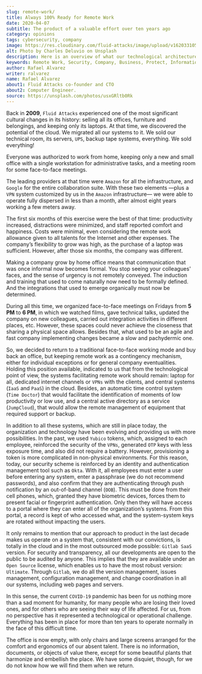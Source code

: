 ```yaml
---
slug: remote-work/
title: Always 100% Ready for Remote Work
date: 2020-04-07
subtitle: The product of a valuable effort over ten years ago
category: opinions
tags: cybersecurity, company
image: https://res.cloudinary.com/fluid-attacks/image/upload/v1620331053/blog/remote-work/cover_sszd41.webp
alt: Photo by Charles Deluvio on Unsplash
description: Here is an overview of what our technological architecture and our way of operation are, which allow us to have the capacity to work 100% remotely and safely.
keywords: Remote Work, Security, Company, Business, Protect, Information, Healthcare, Ethical Hacking, Pentesting
author: Rafael Alvarez
writer: ralvarez
name: Rafael Alvarez
about1: Fluid Attacks co-founder and CTO
about2: Computer Engineer.
source: https://unsplash.com/photos/usxGRltb0Rk
---
```


Back in **2009**, `Fluid Attacks` experienced one of the most
significant cultural changes in its history: selling all its offices,
furniture and belongings, and keeping only its laptops. At that time, we
discovered the potential of the cloud. We migrated all our systems to
it. We sold our technical room, its servers, `UPS`, backup tape systems,
everything. We sold everything\!

Everyone was authorized to work from home, keeping only a new and small
office with a single workstation for administrative tasks, and a meeting
room for some face-to-face meetings.

The leading providers at that time were `Amazon` for all the
infrastructure, and `Google` for the entire collaboration suite. With
these two elements —plus a `VPN` system customized by us in the `Amazon`
infrastructure— we were able to operate fully dispersed in less than a
month, after almost eight years working a few meters away.

The first six months of this exercise were the best of that time:
productivity increased, distractions were minimized, and staff reported
comfort and happiness. Costs were minimal, even considering the remote
work allowance given to all talents for the Internet and other expenses.
The company’s flexibility to grow was high, as the purchase of a laptop
was sufficient. However, after those six months, the company was
different.

Making a company grow by home office means that communication that was
once informal now becomes formal. You stop seeing your colleagues'
faces, and the sense of urgency is not remotely conveyed. The induction
and training that used to come naturally now need to be formally
defined. And the integrations that used to emerge organically must now
be determined.

During all this time, we organized face-to-face meetings on Fridays from
**5 PM** to **6 PM**, in which we watched films, gave technical talks,
updated the company on new colleagues, carried out integration
activities in different places, etc. However, these spaces could never
achieve the closeness that sharing a physical space allows. Besides
that, what used to be an agile and fast company implementing changes
became a slow and pachydermic one.

So, we decided to return to a traditional face-to-face working mode and
buy back an office, but keeping remote work as a contingency mechanism,
either for individual exceptions or for general company eventualities.
Holding this position available, indicated to us that from the
technological point of view, the systems facilitating remote work should
remain: laptop for all, dedicated internet channels or `VPNs` with the
clients, and central systems (`IaaS` and `PaaS`) in the cloud. Besides,
an automatic time control system (`Time Doctor`) that would facilitate
the identification of moments of low productivity or low use, and a
central active directory as a service (`JumpCloud`), that would allow
the remote management of equipment that required support or backup.

In addition to all these systems, which are still in place today, the
organization and technology have been evolving and providing us with
more possibilities. In the past, we used `Yubico` tokens, which,
assigned to each employee, reinforced the security of the `VPNs`,
generated `OTP` keys with less exposure time, and also did not require a
battery. However, provisioning a token is more complicated in
non-physical environments. For this reason, today, our security scheme
is reinforced by an identity and authentication management tool such as
`Okta`. With it, all employees must enter a user before entering any
system, enter a passphrase (we do not recommend passwords), and also
confirm that they are authenticating through push notification by an
out-of-band channel (`OOB`). This must be done from their cell phones,
which, granted they have biometric devices, forces them to present
facial or fingerprint authentication. Only then they will have access to
a portal where they can enter all of the organization’s systems. From
this portal, a record is kept of who accessed what, and the
system-system keys are rotated without impacting the users.

<div>
<cta-banner
buttontxt="Read more"
link="/solutions/devsecops/"
title="Get started with Fluid Attacks' DevSecOps solution right now"
/>
</div>

It only remains to mention that our approach to product in the last
decade makes us operate on a system that, consistent with our
convictions, is totally in the cloud and in the most outsourced mode
possible: `Gitlab SaaS` version. For security and transparency, all our
developments are open to the public to be audited by anyone. This
implies that they are available under an `Open Source` license, which
enables us to have the most robust version: `Ultimate`. Through
`Gitlab`, we do all the version management, issues management,
configuration management, and change coordination in all our systems,
including web pages and servers.

In this sense, the current `COVID-19` pandemic has been for us nothing
more than a sad moment for humanity, for many people who are losing
their loved ones, and for others who are seeing their way of life
affected. For us, from no perspective has it represented a technological
or operational challenge. Everything has been in place for more than ten
years to operate normally in the face of this difficult time.

The office is now empty, with only chairs and large screens arranged for
the comfort and ergonomics of our absent talent. There is no
information, documents, or objects of value there, except for some
beautiful plants that harmonize and embellish the place. We have some
disquiet, though, for we do not know how we will find them when we
return.
